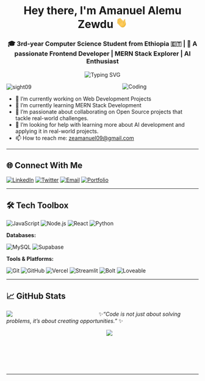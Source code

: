 <h1 align="center">Hey there, I'm Amanuel Alemu Zewdu  <img src="https://raw.githubusercontent.com/ABSphreak/ABSphreak/master/gifs/Hi.gif" width="30px">
<h3 align="center">🎓 3rd-year Computer Science Student from Ethiopia 🇪🇹  | 🚀 A passionate Frontend Developer | MERN Stack Explorer | AI Enthusiast </h3>
<p align="center">
  <img src="https://readme-typing-svg.demolab.com?font=Fira+Code&duration=4000&pause=1000&center=true&width=435&lines=Computer+Science+Student;Full-Stack+Web+Developer;AI+Enthusiast;Always+learning+new+things!" alt="Typing SVG" />
</p>
 <img align="right" alt="Coding" width="200" hight="500"src="https://media.giphy.com/media/v1.Y2lkPTc5MGI3NjExcXJtZmY3aDV1amN4aWtsM2doYm1qNHZnd3V4ZGprdHc1OTBtdXY2YiZlcD12MV9naWZzX3NlYXJjaCZjdD1n/TFPdmm3rdzeZ0kP3zG/giphy.gif">
 
  <p align="left">
    <img align="center" src="https://komarev.com/ghpvc/?username=sight09&label=Profile%20views&color=0e75b6&style=flat" alt="sight09" />
  </p>


- 🔭 I’m currently working on Web Development Projects
- 🌱 I’m currently learning MERN Stack Development
- 👯 I’m passionate about collaborating on Open Source projects that tackle real-world challenges.
- 🤔 I’m looking for help with learning more about AI development and applying it in real-world projects.
- 📫 How to reach me: zeamanuel09@gmail.com
  


  

---

## 🌐 Connect With Me  

[![LinkedIn](https://img.shields.io/badge/LinkedIn-blue?logo=linkedin&logoColor=white)](https://www.linkedin.com/in/amanuel-alemu-zewdu/)
[![Twitter](https://img.shields.io/badge/Twitter-black?logo=x&logoColor=white)](https://x.com/Sightzeronine)
[![Email](https://img.shields.io/badge/Email-D14836?logo=gmail&logoColor=white)](mailto:zeamanuel09@gmail.com)
[![Portfolio](https://img.shields.io/badge/Portfolio-ff5722?logo=web&logoColor=white)](#)

---

## 🛠 Tech Toolbox  

![JavaScript](https://img.shields.io/badge/JavaScript-F7DF1E?logo=javascript&logoColor=black)
![Node.js](https://img.shields.io/badge/Node.js-339933?logo=node.js&logoColor=white)
![React](https://img.shields.io/badge/React-20232A?logo=react&logoColor=61DAFB)
![Python](https://img.shields.io/badge/Python-3776AB?logo=python&logoColor=white)
<!--![Django](https://img.shields.io/badge/Django-092E20?logo=django&logoColor=white)
![Next.js](https://img.shields.io/badge/Next.js-000000?logo=next.js&logoColor=white)  -->

**Databases:**  

![MySQL](https://img.shields.io/badge/MySQL-005C84?logo=mysql&logoColor=white)
![Supabase](https://img.shields.io/badge/Supabase-3ECF8E?logo=supabase&logoColor=white)
<!--![PostgreSQL](https://img.shields.io/badge/PostgreSQL-316192?logo=postgresql&logoColor=white)-->
 

**Tools & Platforms:**  

![Git](https://img.shields.io/badge/Git-F05032?logo=git&logoColor=white)
![GitHub](https://img.shields.io/badge/GitHub-333?logo=github&logoColor=white)
![Vercel](https://img.shields.io/badge/Vercel-000000?logo=vercel&logoColor=white)
![Streamlit](https://img.shields.io/badge/Streamlit-FF4B4B?logo=streamlit&logoColor=white)
![Bolt](https://img.shields.io/badge/Bolt_AI-00BFFF?logo=thunderbird&logoColor=white)
![Loveable](https://img.shields.io/badge/Loveable-FF69B4?logo=heart&logoColor=white)


---

 ## 📈 GitHub Stats  

<!--<p align="center">  
  <img src="https://github-readme-stats.vercel.app/api?username=sight09&show_icons=true&theme=radical" alt="GitHub Stats" width="48%" />  
  <img src="https://github-readme-streak-stats.herokuapp.com/?user=sight09&theme=radical" alt="GitHub Streak" width="48%" />  
</p>  
-->
<p>
  <img align="left" width="48%" src="https://github-readme-stats.vercel.app/api/top-langs/?username=sight09&layout=compact&theme=tokyonight" />
  
  ✨*“Code is not just about solving problems, it’s about creating opportunities.”* ✨


  <img align="right" width="48%" src="https://github-readme-stats.vercel.app/api?username=sight09&show_icons=true&theme=tokyonight" />
</p>
<br/><br/><br/><br/><br/><br/>



---


<!--
**sight09/sight09** is a ✨ _special_ ✨ repository because its `README.md` (this file) appears on your GitHub profile.

Here are some ideas to get you started:




<!--
**sight09/sight09** is a ✨ _special_ ✨ repository because its `README.md` (this file) appears on your GitHub profile.

Here are some ideas to get you started:

- 🔭 I’m currently working on ...
- 🌱 I’m currently learning ...
- 👯 I’m looking to collaborate on ...
- 🤔 I’m looking for help with ...
- 💬 Ask me about ...
- 📫 How to reach me: ...
- 😄 Pronouns: ...
- ⚡ Fun fact: ...
-->
